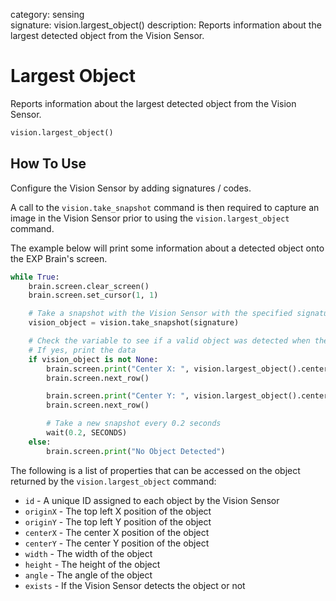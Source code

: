 category: sensing  
signature: vision.largest_object()
description: Reports information about the largest detected object from the Vision Sensor.

# Largest Object

Reports information about the largest detected object from the Vision Sensor.

```python
vision.largest_object()
```

## How To Use

Configure the Vision Sensor by adding signatures / codes.

A call to the `vision.take_snapshot` command is then required to capture an image in the Vision Sensor prior to using the `vision.largest_object` command.

The example below will print some information about a detected object onto the EXP Brain's screen.

```python
while True:
    brain.screen.clear_screen()
    brain.screen.set_cursor(1, 1)

    # Take a snapshot with the Vision Sensor with the specified signature and store the object data into a variable
    vision_object = vision.take_snapshot(signature)

    # Check the variable to see if a valid object was detected when the snapshot was captured
    # If yes, print the data
    if vision_object is not None:
        brain.screen.print("Center X: ", vision.largest_object().centerX)
        brain.screen.next_row()

        brain.screen.print("Center Y: ", vision.largest_object().centerY)
        brain.screen.next_row()

        # Take a new snapshot every 0.2 seconds
        wait(0.2, SECONDS)
    else:
        brain.screen.print("No Object Detected")
```

The following is a list of properties that can be accessed on the object returned by the `vision.largest_object` command:

- `id` - A unique ID assigned to each object by the Vision Sensor
- `originX` - The top left X position of the object
- `originY` - The top left Y position of the object
- `centerX` - The center X position of the object
- `centerY` - The center Y position of the object
- `width` - The width of the object
- `height` - The height of the object
- `angle` - The angle of the object
- `exists` - If the Vision Sensor detects the object or not

<advanced>
</advanced>
